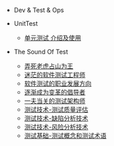 - Dev & Test & Ops



 - UnitTest

    - [单元测试 介绍及使用](mkdFiles/UnitTesting.md)

 - The Sound Of Test

   - [弄死老虎占山为王](books/大话测试.md)
   - [迷茫的软件测试工程师](books/软件测试的职业发展方向-迷茫的软件测试工程师.md)
   - [软件测试的职业发展方向](books/软件测试的职业发展方向-概述.md)
   - [逐渐成为变革的倡导者](books/逐渐成为变革的倡导者-概述.md)
   - [一夫当关的测试架构师](books/一夫当关的软件测试架构师.md)
   - [测试技术-测试质量评估](books/测试质量评估.md)
   - [测试技术-缺陷分析技术](books/缺陷分析技术.md)
   - [测试技术-风险分析技术](books/风险分析技术-概述.md)
   - [测试基础-测试概念和测试术语](books/主页-测试概念和名词解释.md)
